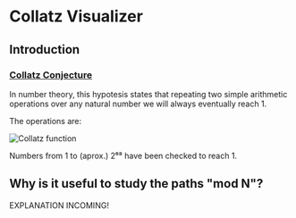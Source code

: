 # Collatz Visualizer

## Introduction

### [Collatz Conjecture](https://en.wikipedia.org/wiki/Collatz_conjecture)

In number theory, this hypotesis states that repeating two simple arithmetic operations over any natural number we will always eventually reach 1.

The operations are:

![Collatz function](https://wikimedia.org/api/rest_v1/media/math/render/svg/ec22031bdc2a1ab2e4effe47ae75a836e7dea459)

Numbers from 1 to (aprox.) 2⁶⁸ have been checked to reach 1.



## Why is it useful to study the paths "mod N"?
EXPLANATION INCOMING!

